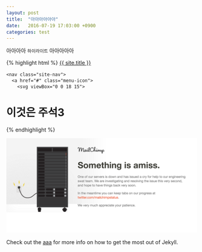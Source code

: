 ```yaml
---
layout: post
title:  "아아아아아아"
date:   2016-07-19 17:03:00 +0900
categories: test
---
```

아아아아 `하이라이트` 아아아아아

{% highlight html %}
<a class="site-title" href="{{ site.baseurl }}/">{{ site.title }}</a>

    <nav class="site-nav">
      <a href="#" class="menu-icon">
        <svg viewBox="0 0 18 15">

# 이것은 주석3
{% endhighlight %}

![alt](/img/test.png)

Check out the [aaa][link-a] for more info on how to get the most out of Jekyll.

[link-a]: http://www.adprint.jp